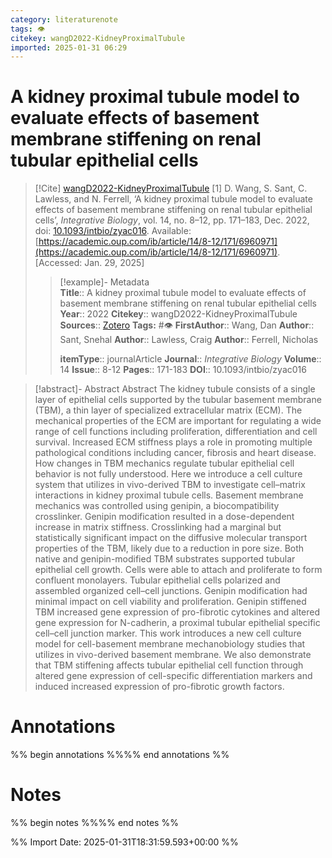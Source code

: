 ```yaml
---
category: literaturenote
tags: 👁
citekey: wangD2022-KidneyProximalTubule
imported: 2025-01-31 06:29
---
```


# A kidney proximal tubule model to evaluate effects of basement membrane stiffening on renal tubular epithelial cells


> [!Cite] [wangD2022-KidneyProximalTubule](zotero://select/library/items/GXULY858)
> [1]  D. Wang, S. Sant, C. Lawless, and N. Ferrell, ‘A kidney proximal tubule model to evaluate effects of basement membrane stiffening on renal tubular epithelial cells’, _Integrative Biology_, vol. 14, no. 8–12, pp. 171–183, Dec. 2022, doi: [10.1093/intbio/zyac016](https://doi.org/10.1093/intbio/zyac016). Available: [https://academic.oup.com/ib/article/14/8-12/171/6960971](https://academic.oup.com/ib/article/14/8-12/171/6960971). [Accessed: Jan. 29, 2025]
> > [!example]- Metadata    
> > **Title**:: A kidney proximal tubule model to evaluate effects of basement membrane stiffening on renal tubular epithelial cells
> > **Year**:: 2022
> > **Citekey**:: wangD2022-KidneyProximalTubule
> > **Sources**:: [Zotero](zotero://select/library/items/GXULY858)
> > **Tags:** #👁
> > **FirstAuthor**:: Wang, Dan
> > **Author**:: Sant, Snehal
> > **Author**:: Lawless, Craig
> > **Author**:: Ferrell, Nicholas
> > 
> > **itemType**:: journalArticle
> > **Journal**:: *Integrative Biology*
> > **Volume**:: 14
> > **Issue**:: 8-12
> > **Pages**:: 171-183
> > **DOI**:: 10.1093/intbio/zyac016

> [!abstract]- Abstract
> Abstract
            The kidney tubule consists of a single layer of epithelial cells supported by the tubular basement membrane (TBM), a thin layer of specialized extracellular matrix (ECM). The mechanical properties of the ECM are important for regulating a wide range of cell functions including proliferation, differentiation and cell survival. Increased ECM stiffness plays a role in promoting multiple pathological conditions including cancer, fibrosis and heart disease. How changes in TBM mechanics regulate tubular epithelial cell behavior is not fully understood. Here we introduce a cell culture system that utilizes in vivo-derived TBM to investigate cell–matrix interactions in kidney proximal tubule cells. Basement membrane mechanics was controlled using genipin, a biocompatibility crosslinker. Genipin modification resulted in a dose-dependent increase in matrix stiffness. Crosslinking had a marginal but statistically significant impact on the diffusive molecular transport properties of the TBM, likely due to a reduction in pore size. Both native and genipin-modified TBM substrates supported tubular epithelial cell growth. Cells were able to attach and proliferate to form confluent monolayers. Tubular epithelial cells polarized and assembled organized cell–cell junctions. Genipin modification had minimal impact on cell viability and proliferation. Genipin stiffened TBM increased gene expression of pro-fibrotic cytokines and altered gene expression for N-cadherin, a proximal tubular epithelial specific cell–cell junction marker. This work introduces a new cell culture model for cell-basement membrane mechanobiology studies that utilizes in vivo-derived basement membrane. We also demonstrate that TBM stiffening affects tubular epithelial cell function through altered gene expression of cell-specific differentiation markers and induced increased expression of pro-fibrotic growth factors.

# Annotations

%% begin annotations %%%% end annotations %%

# Notes

%% begin notes %%%% end notes %%

%% Import Date: 2025-01-31T18:31:59.593+00:00 %%

